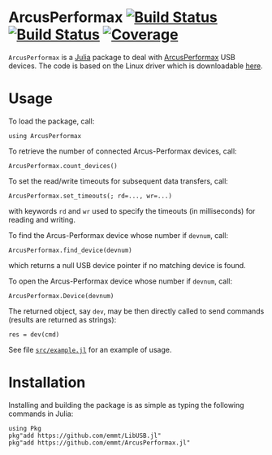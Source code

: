 # ArcusPerformax [![Build Status](https://github.com/emmt/ArcusPerformax.jl/actions/workflows/CI.yml/badge.svg?branch=main)](https://github.com/emmt/ArcusPerformax.jl/actions/workflows/CI.yml?query=branch%3Amain) [![Build Status](https://ci.appveyor.com/api/projects/status/github/emmt/ArcusPerformax.jl?svg=true)](https://ci.appveyor.com/project/emmt/ArcusPerformax-jl) [![Coverage](https://codecov.io/gh/emmt/ArcusPerformax.jl/branch/main/graph/badge.svg)](https://codecov.io/gh/emmt/ArcusPerformax.jl)

`ArcusPerformax` is a [Julia](https://julialang.org/) package to deal with
[ArcusPerformax](https://www.arcus-technology.com/) USB devices.  The code is
based on the Linux driver which is downloadable
[here](https://www.arcus-technology.com/support/downloads/download-category/sample-source-code/).


# Usage

To load the package, call:

```{.jl}
using ArcusPerformax
```

To retrieve the number of connected Arcus-Performax devices, call:

```{.jl}
ArcusPerformax.count_devices()
```

To set the read/write timeouts for subsequent data transfers, call:

```{.jl}
ArcusPerformax.set_timeouts(; rd=..., wr=...)
```

with keywords `rd` and `wr` used to specify the timeouts (in milliseconds)
for reading and writing.

To find the Arcus-Performax device whose number if `devnum`, call:

```{.jl}
ArcusPerformax.find_device(devnum)
```

which returns a null USB device pointer if no matching device is found.

To open the Arcus-Performax device whose number if `devnum`, call:

```{.jl}
ArcusPerformax.Device(devnum)
```

The returned object, say `dev`, may be then directly called to send commands
(results are returned as strings):

```{.jl}
res = dev(cmd)
```

See file [`src/example.jl`](src/example.jl) for an example of usage.


# Installation

Installing and building the package is as simple as typing the following
commands in Julia:

```{.jl}
using Pkg
pkg"add https://github.com/emmt/LibUSB.jl"
pkg"add https://github.com/emmt/ArcusPerformax.jl"
```
